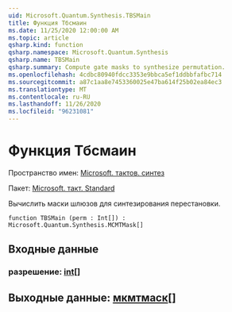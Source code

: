 ```yaml
---
uid: Microsoft.Quantum.Synthesis.TBSMain
title: Функция Тбсмаин
ms.date: 11/25/2020 12:00:00 AM
ms.topic: article
qsharp.kind: function
qsharp.namespace: Microsoft.Quantum.Synthesis
qsharp.name: TBSMain
qsharp.summary: Compute gate masks to synthesize permutation.
ms.openlocfilehash: 4cdbc80940fdcc3353e9bbca5ef1ddbbfafbc714
ms.sourcegitcommit: a87c1aa8e7453360025e47ba614f25b02ea84ec3
ms.translationtype: MT
ms.contentlocale: ru-RU
ms.lasthandoff: 11/26/2020
ms.locfileid: "96231081"
---
```

# <a name="tbsmain-function"></a>Функция Тбсмаин

Пространство имен: [Microsoft. тактов. синтез](xref:Microsoft.Quantum.Synthesis)

Пакет: [Microsoft. такт. Standard](https://nuget.org/packages/Microsoft.Quantum.Standard)


Вычислить маски шлюзов для синтезирования перестановки.

```qsharp
function TBSMain (perm : Int[]) : Microsoft.Quantum.Synthesis.MCMTMask[]
```


## <a name="input"></a>Входные данные

### <a name="perm--int"></a>разрешение: [int](xref:microsoft.quantum.lang-ref.int)[]





## <a name="output--mcmtmask"></a>Выходные данные: [мкмтмаск](xref:Microsoft.Quantum.Synthesis.MCMTMask)[]

